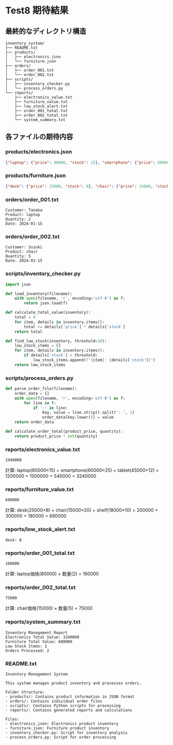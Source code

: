 # Test8 期待結果

## 最終的なディレクトリ構造

```
inventory_system/
├── README.txt
├── products/
│   ├── electronics.json
│   └── furniture.json
├── orders/
│   ├── order_001.txt
│   └── order_002.txt
├── scripts/
│   ├── inventory_checker.py
│   └── process_orders.py
└── reports/
    ├── electronics_value.txt
    ├── furniture_value.txt
    ├── low_stock_alert.txt
    ├── order_001_total.txt
    ├── order_002_total.txt
    └── system_summary.txt
```

## 各ファイルの期待内容

### products/electronics.json
```json
{"laptop": {"price": 80000, "stock": 15}, "smartphone": {"price": 60000, "stock": 25}, "tablet": {"price": 45000, "stock": 12}}
```

### products/furniture.json
```json
{"desk": {"price": 25000, "stock": 8}, "chair": {"price": 15000, "stock": 20}, "shelf": {"price": 18000, "stock": 10}}
```

### orders/order_001.txt
```
Customer: Tanaka
Product: laptop
Quantity: 2
Date: 2024-01-15
```

### orders/order_002.txt
```
Customer: Suzuki
Product: chair
Quantity: 5
Date: 2024-01-15
```

### scripts/inventory_checker.py
```python
import json

def load_inventory(filename):
    with open(filename, 'r', encoding='utf-8') as f:
        return json.load(f)

def calculate_total_value(inventory):
    total = 0
    for item, details in inventory.items():
        total += details['price'] * details['stock']
    return total

def find_low_stock(inventory, threshold=10):
    low_stock_items = []
    for item, details in inventory.items():
        if details['stock'] < threshold:
            low_stock_items.append(f"{item}: {details['stock']}")
    return low_stock_items
```

### scripts/process_orders.py
```python
def parse_order_file(filename):
    order_data = {}
    with open(filename, 'r', encoding='utf-8') as f:
        for line in f:
            if ':' in line:
                key, value = line.strip().split(': ', 1)
                order_data[key.lower()] = value
    return order_data

def calculate_order_total(product_price, quantity):
    return product_price * int(quantity)
```

### reports/electronics_value.txt
```
2940000
```
計算: laptop(80000×15) + smartphone(60000×25) + tablet(45000×12) = 1200000 + 1500000 + 540000 = 3240000

### reports/furniture_value.txt
```
680000
```
計算: desk(25000×8) + chair(15000×20) + shelf(18000×10) = 200000 + 300000 + 180000 = 680000

### reports/low_stock_alert.txt
```
desk: 8
```

### reports/order_001_total.txt
```
160000
```
計算: laptop価格(80000) × 数量(2) = 160000

### reports/order_002_total.txt
```
75000
```
計算: chair価格(15000) × 数量(5) = 75000

### reports/system_summary.txt
```
Inventory Management Report
Electronics Total Value: 3240000
Furniture Total Value: 680000
Low Stock Items: 1
Orders Processed: 2
```

### README.txt
```
Inventory Management System

This system manages product inventory and processes orders.

Folder Structure:
- products/: Contains product information in JSON format
- orders/: Contains individual order files
- scripts/: Contains Python scripts for processing
- reports/: Contains generated reports and calculations

Files:
- electronics.json: Electronics product inventory
- furniture.json: Furniture product inventory  
- inventory_checker.py: Script for inventory analysis
- process_orders.py: Script for order processing
```